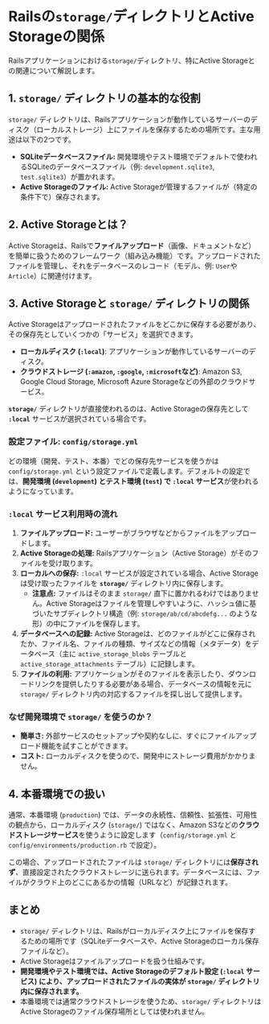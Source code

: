 # Railsの`storage/`ディレクトリとActive Storageの関係

Railsアプリケーションにおける`storage/`ディレクトリ、特にActive Storageとの関連について解説します。

## 1. `storage/` ディレクトリの基本的な役割

`storage/` ディレクトリは、Railsアプリケーションが動作しているサーバーのディスク（ローカルストレージ）上にファイルを保存するための場所です。主な用途は以下の2つです。

* **SQLiteデータベースファイル:** 開発環境やテスト環境でデフォルトで使われるSQLiteのデータベースファイル（例: `development.sqlite3`, `test.sqlite3`）が置かれます。
* **Active Storageのファイル:** Active Storageが管理するファイルが（特定の条件下で）保存されます。

## 2. Active Storageとは？

Active Storageは、Railsで**ファイルアップロード**（画像、ドキュメントなど）を簡単に扱うためのフレームワーク（組み込み機能）です。アップロードされたファイルを管理し、それをデータベースのレコード（モデル、例: `User`や`Article`）に関連付けます。

## 3. Active Storageと `storage/` ディレクトリの関係

Active Storageはアップロードされたファイルをどこかに保存する必要があり、その保存先としていくつかの「サービス」を選択できます。

* **ローカルディスク (`:local`)**: アプリケーションが動作しているサーバーのディスク。
* **クラウドストレージ (`:amazon`, `:google`, `:microsoft`など)**: Amazon S3, Google Cloud Storage, Microsoft Azure Storageなどの外部のクラウドサービス。

**`storage/`** ディレクトリが直接使われるのは、Active Storageの保存先として **`:local`** サービスが選択されている場合です。

### 設定ファイル: `config/storage.yml`

どの環境（開発、テスト、本番）でどの保存先サービスを使うかは `config/storage.yml` という設定ファイルで定義します。デフォルトの設定では、**開発環境 (`development`) とテスト環境 (`test`) で `:local` サービス**が使われるようになっています。

### `:local` サービス利用時の流れ

1.  **ファイルアップロード:** ユーザーがブラウザなどからファイルをアップロードします。
2.  **Active Storageの処理:** Railsアプリケーション（Active Storage）がそのファイルを受け取ります。
3.  **ローカルへの保存:** `:local` サービスが設定されている場合、Active Storageは受け取ったファイルを **`storage/`** ディレクトリ内に保存します。
    * **注意点:** ファイルはそのまま `storage/` 直下に置かれるわけではありません。Active Storageはファイルを管理しやすいように、ハッシュ値に基づいたサブディレクトリ構造（例: `storage/ab/cd/abcdefg...` のような形）の中にファイルを保存します。
4.  **データベースへの記録:** Active Storageは、どのファイルがどこに保存されたか、ファイル名、ファイルの種類、サイズなどの情報（メタデータ）をデータベース（主に `active_storage_blobs` テーブルと `active_storage_attachments` テーブル）に記録します。
5.  **ファイルの利用:** アプリケーションがそのファイルを表示したり、ダウンロードリンクを提供したりする必要がある場合、データベースの情報を元に `storage/` ディレクトリ内の対応するファイルを探し出して提供します。

### なぜ開発環境で `storage/` を使うのか？

* **簡単さ:** 外部サービスのセットアップや契約なしに、すぐにファイルアップロード機能を試すことができます。
* **コスト:** ローカルディスクを使うので、開発中にストレージ費用がかかりません。

## 4. 本番環境での扱い

通常、本番環境 (`production`) では、データの永続性、信頼性、拡張性、可用性の観点から、ローカルディスク (`storage/`) ではなく、Amazon S3などの**クラウドストレージサービス**を使うように設定します（`config/storage.yml` と `config/environments/production.rb` で設定）。

この場合、アップロードされたファイルは `storage/` ディレクトリには**保存されず**、直接設定されたクラウドストレージに送られます。データベースには、ファイルがクラウド上のどこにあるかの情報（URLなど）が記録されます。

## まとめ

* `storage/` ディレクトリは、Railsがローカルディスク上にファイルを保存するための場所です（SQLiteデータベースや、Active Storageのローカル保存ファイルなど）。
* Active Storageはファイルアップロードを扱う仕組みです。
* **開発環境やテスト環境では、Active Storageのデフォルト設定 (`:local` サービス) により、アップロードされたファイルの実体が `storage/` ディレクトリ内に保存されます。**
* 本番環境では通常クラウドストレージを使うため、`storage/` ディレクトリはActive Storageのファイル保存場所としては使われません。
